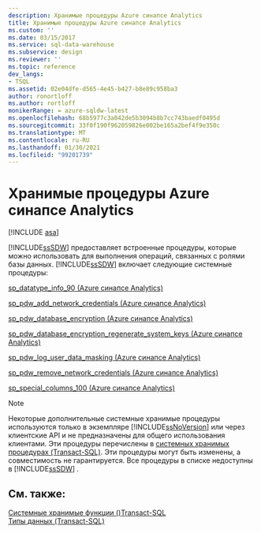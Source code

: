 ```yaml
---
description: Хранимые процедуры Azure синапсе Analytics
title: Хранимые процедуры Azure синапсе Analytics
ms.custom: ''
ms.date: 03/15/2017
ms.service: sql-data-warehouse
ms.subservice: design
ms.reviewer: ''
ms.topic: reference
dev_langs:
- TSQL
ms.assetid: 02e04dfe-d565-4e45-b427-b8e89c958ba3
author: ronortloff
ms.author: rortloff
monikerRange: = azure-sqldw-latest
ms.openlocfilehash: 68b5977c3a042de5b3094b8b7cc743baedf0495d
ms.sourcegitcommit: 33f0f190f962059826e002be165a2bef4f9e350c
ms.translationtype: MT
ms.contentlocale: ru-RU
ms.lasthandoff: 01/30/2021
ms.locfileid: "99201739"
---
```

# <a name="azure-synapse-analytics-stored-procedures"></a>Хранимые процедуры Azure синапсе Analytics
[!INCLUDE [asa](../../includes/applies-to-version/asa.md)]

  [!INCLUDE[ssSDW](../../includes/sssdw-md.md)] предоставляет встроенные процедуры, которые можно использовать для выполнения операций, связанных с ролями базы данных. [!INCLUDE[ssSDW](../../includes/sssdw-md.md)] включает следующие системные процедуры:  
  
<a name="AggregateFunctions"></a>[sp_datatype_info_90 &#40;Azure синапсе Analytics&#41;](../../relational-databases/system-stored-procedures/sp-datatype-info-90-sql-data-warehouse.md)  
  
 [sp_pdw_add_network_credentials &#40;Azure синапсе Analytics&#41;](../../relational-databases/system-stored-procedures/sp-pdw-add-network-credentials-sql-data-warehouse.md)  
  
 [sp_pdw_database_encryption &#40;Azure синапсе Analytics&#41;](../../relational-databases/system-stored-procedures/sp-pdw-database-encryption-sql-data-warehouse.md)  
  
 [sp_pdw_database_encryption_regenerate_system_keys &#40;Azure синапсе Analytics&#41;](../../relational-databases/system-stored-procedures/sp-pdw-database-encryption-regenerate-system-keys-sql-data-warehouse.md)  
  
 [sp_pdw_log_user_data_masking &#40;Azure синапсе Analytics&#41;](../../relational-databases/system-stored-procedures/sp-pdw-log-user-data-masking-sql-data-warehouse.md)  
  
 [sp_pdw_remove_network_credentials &#40;Azure синапсе Analytics&#41;](../../relational-databases/system-stored-procedures/sp-pdw-remove-network-credentials-sql-data-warehouse.md)  
  
 [sp_special_columns_100 &#40;Azure синапсе Analytics&#41;](../../relational-databases/system-stored-procedures/sp-special-columns-100-sql-data-warehouse.md)  
  
> [!NOTE]  
>  Некоторые дополнительные системные хранимые процедуры используются только в экземпляре [!INCLUDE[ssNoVersion](../../includes/ssnoversion-md.md)] или через клиентские API и не предназначены для общего использования клиентами. Эти процедуры перечислены в [системных хранимых процедурах (Transact-SQL)](./system-stored-procedures-transact-sql.md). Эти процедуры могут быть изменены, а совместимость не гарантируется. Все процедуры в списке недоступны в [!INCLUDE[ssSDW](../../includes/sssdw-md.md)] .  
  
## <a name="see-also"></a>См. также:  
 [Системные хранимые функции &#40;&#41;Transact-SQL ](~/relational-databases/system-functions/system-functions-category-transact-sql.md)   
 [Типы данных (Transact-SQL)](../../t-sql/data-types/data-types-transact-sql.md)  
  
